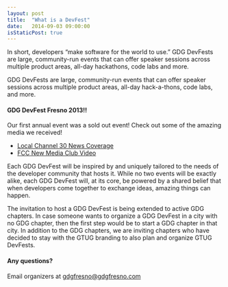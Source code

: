 ```yaml
---
layout: post
title:  "What is a DevFest"
date:   2014-09-03 09:00:00
isStaticPost: true
---
```

In short, developers “make software for the world to use.” GDG DevFests are large, community-run events that can offer speaker sessions across multiple product areas, all-day hackathons, code labs and more.

GDG DevFests are large, community-run events that can offer speaker sessions across multiple product areas, all-day hack-a-thons, code labs, and more.

#### GDG DevFest Fresno 2013!!
Our first annual event was a sold out event!  Check out some of the amazing media we received!

 * [Local Channel 30 News Coverage](http://abc30.com/archive/9296048/ "DevFest 2013") 
 * [FCC New Media Club Video](https://www.youtube.com/watch?v=tw_bal1uuEc)

Each GDG DevFest will be inspired by and uniquely tailored to the needs of the developer community that hosts it. While no two events will be exactly alike, each GDG DevFest will, at its core, be powered by a shared belief that when developers come together to exchange ideas, amazing things can happen.

The invitation to host a GDG DevFest is being extended to active GDG chapters. In case someone wants to organize a GDG DevFest in a city with no GDG chapter, then the first step would be to start a GDG chapter in that city. In addition to the GDG chapters, we are inviting chapters who have decided to stay with the GTUG branding to also plan and organize GTUG DevFests.


#### Any questions? 
Email organizers at [gdgfresno@gdgfresno.com](mailto:gdgfresno@gdgfresno.com)